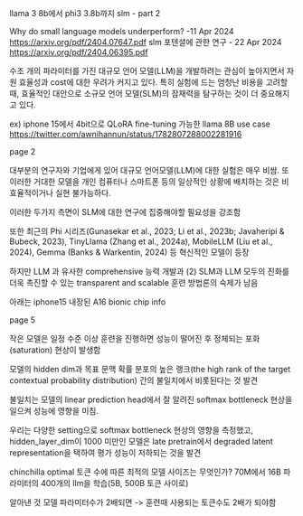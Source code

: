 llama 3 8b에서 phi3 3.8b까지 
slm - part 2

Why do small language models underperform? -11 Apr 2024
https://arxiv.org/pdf/2404.07647.pdf
slm 포텐셜에 관한 연구 - 22 Apr 2024
https://arxiv.org/pdf/2404.06395.pdf

수조 개의 파라미터를 가진 대규모 언어 모델(LLM)을 개발하려는 관심이 높아지면서 자원 효율성과 cost에 대한 우려가 커지고 있다. 특히 실험에 드는 엄청난 비용을 고려할 때, 효율적인 대안으로 소규모 언어 모델(SLM)의 잠재력을 탐구하는 것이 더 중요해지고 있다.
 
ex)
iphone 15에서 4bit으로 QLoRA fine-tuning 가능한 llama 8B use case
https://twitter.com/awnihannun/status/1782807288002281916

page 2


대부분의 연구자와 기업에게 있어 대규모 언어모델(LLM)에 대한 실험은 매우 비쌈. 
또 이러한 거대한 모델을 개인 컴퓨터나 스마트폰 등의 일상적인 상황에 배치하는 것은 비효율적이거나 실현 불가능하다.

이러한 두가지 측면이 SLM에 대한 연구에 집중해야할 필요성을 강조함

또한 최근의  Phi 시리즈(Gunasekar et al., 2023; Li et al., 2023b; Javaheripi & Bubeck, 2023), TinyLlama (Zhang et al., 2024a), MobileLLM (Liu et al., 2024), Gemma (Banks & Warkentin, 2024) 등 혁신적인 모델이 등장

하지만 LLM 과 유사한 comprehensive 능력 개발과 (2) SLM과 LLM 모두의 진화를 더욱 촉진할 수 있는 transparent and scalable 훈련 방법론의 숙제가 남음

아래는 iphone15 내장된 A16 bionic chip info



page 5


작은 모델은 일정 수준 이상 훈련을 진행하면 성능이 떨어진 후 정체되는 포화(saturation) 현상이 발생함

모델의 hidden dim과 목표 문맥 확률 분포의 높은 랭크(the high rank of
the target contextual probability distribution) 간의 불일치에서 비롯된다는 것 발견

불일치는 모델의 linear prediction head에서 잘 알려진 softmax bottleneck 현상을 일으켜 성능에 영향을 미침.

우리는 다양한 setting으로 softmax bottleneck 현상의 영향을 측정했고, hidden_layer_dim이 1000 미만인 모델은 late pretrain에서 degraded latent representation을 택하여 평가 성능이 저하되는 것을 발견


chinchilla optimal
토큰 수에 따른 최적의 모델 사이즈는 무엇인가?
70M에서 16B 파라미터의 400개의 llm을 학습(5B, 500B 토큰 사이로)

알아낸 것 
모델 파라미터수가 2배되면 -> 훈련때 사용되는 토큰수도 2배가 되야함


